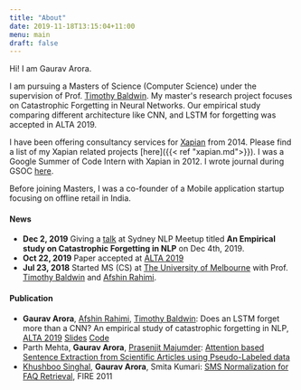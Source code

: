 ```yaml
---
title: "About"
date: 2019-11-18T13:15:04+11:00
menu: main
draft: false
---
```


Hi! I am Gaurav Arora.
</br>

I am pursuing a Masters of Science (Computer Science) under the supervision of Prof. <a href="https://people.eng.unimelb.edu.au/tbaldwin/">Timothy Baldwin</a>. My master's research project focuses on Catastrophic Forgetting in Neural Networks. Our empirical study comparing different architecture like CNN, and LSTM for forgetting was accepted in ALTA 2019.

I have been offering consultancy services for <a href="https://xapian.org/">Xapian</a> from 2014. Please find a list of my Xapian related projects [here]({{< ref "xapian.md">}}). I was a Google Summer of Code Intern with Xapian in 2012. I wrote journal during GSOC [here](http://gsocxapian.blogspot.com/).

Before joining Masters, I was a co-founder of a Mobile application startup focusing on offline retail in India.

#### News 

* **Dec 2, 2019**  Giving a [talk](https://www.meetup.com/Sydney-Natural-Language-Processing-Meetup/events/266866710/) at Sydney NLP Meetup titled **An Empirical study on Catastrophic Forgetting in NLP** on Dec 4th, 2019.
* **Oct 22, 2019**  Paper accepted at [ALTA 2019](https://alta2019.alta.asn.au/papers)
* **Jul 23, 2018**  Started MS (CS) at [The University of Melbourne](https://www.unimelb.edu.au/) with Prof. [Timothy Baldwin](https://people.eng.unimelb.edu.au/tbaldwin/) and [Afshin Rahimi](http://afshinrahimi.github.io/).


#### Publication

* **Gaurav Arora**, [Afshin Rahimi](http://afshinrahimi.github.io/), [Timothy Baldwin](https://people.eng.unimelb.edu.au/tbaldwin/): Does an LSTM forget more than a CNN? An empirical study of catastrophic forgetting in NLP, [ALTA 2019](https://alta2019.alta.asn.au/papers    )  [Slides](/alta_presentation_2019.pdf)  [Code](https://github.com/gauravaror/catastrophic_forgetting) 
* Parth Mehta, **Gaurav Arora**, [Prasenjit Majumder](https://www.daiict.ac.in/profile/prasenjit-majumder/): [Attention based Sentence Extraction from Scientific Articles using Pseudo-Labeled data](https://arxiv.org/abs/1802.04675)
* [Khushboo Singhal](http://www.pitt.edu/~kmt81/), **Gaurav Arora**, Smita Kumari: [SMS Normalization for FAQ Retrieval](https://link.springer.com/chapter/10.1007/978-3-642-40087-2_16), FIRE 2011

